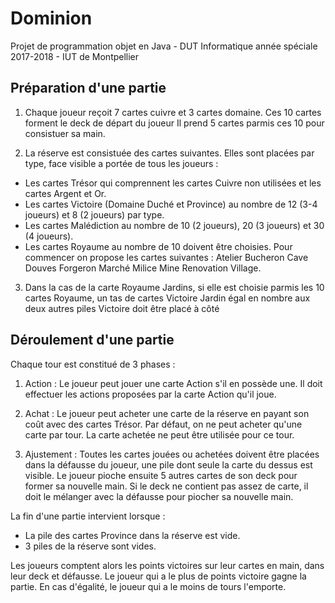 # Dominion

Projet de programmation objet en Java - DUT Informatique année spéciale 2017-2018 - IUT de Montpellier


## Préparation d'une partie

1. Chaque joueur reçoit 7 cartes cuivre et 3 cartes domaine. Ces 10 cartes forment le deck de départ du joueur
Il prend 5 cartes parmis ces 10 pour consistuer sa main.

2. La réserve est consistuée des cartes suivantes. Elles sont placées par type, face visible a portée de tous les joueurs :
- Les cartes Trésor qui comprennent les cartes Cuivre non utilisées et les cartes Argent et Or.
- Les cartes Victoire (Domaine Duché et Province) au nombre de 12 (3-4 joueurs) et 8 (2 joueurs) par type.
- Les cartes Malédiction au nombre de 10 (2 joueurs), 20 (3 joueurs) et 30 (4 joueurs).
- Les cartes Royaume au nombre de 10 doivent être choisies. Pour commencer on propose les cartes suivantes : 
Atelier Bucheron Cave Douves Forgeron Marché Milice Mine Renovation Village.

3. Dans la cas de la carte Royaume Jardins, si elle est choisie parmis les 10 cartes Royaume, un tas de cartes Victoire Jardin égal en nombre aux deux autres piles Victoire doit être placé à côté


## Déroulement d'une partie

Chaque tour est constitué de 3 phases : 

1. Action : Le joueur peut jouer une carte Action s'il en possède une. Il doit effectuer les actions proposées par la carte Action qu'il joue.

2. Achat : Le joueur peut acheter une carte de la réserve en payant son coût avec des cartes Trésor. Par défaut, on ne peut acheter qu'une carte par tour. La carte achetée ne peut être utilisée pour ce tour.

3. Ajustement : Toutes les cartes jouées ou achetées doivent être placées dans la défausse du joueur, une pile dont seule la carte du dessus est visible. Le joueur pioche ensuite 5 autres cartes de son deck pour former sa nouvelle main. Si le deck ne contient pas assez de carte, il doit le mélanger avec la défausse pour piocher sa nouvelle main.

La fin d'une partie intervient lorsque :

- La pile des cartes Province dans la réserve est vide.
- 3 piles de la réserve sont vides.

Les joueurs comptent alors les points victoires sur leur cartes en main, dans leur deck et défausse. Le joueur qui a le plus de points victoire gagne la partie. En cas d'égalité, le joueur qui a le moins de tours l'emporte.

 


